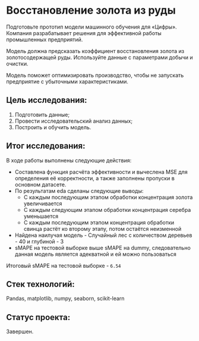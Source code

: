 # Восстановление золота из руды

Подготовьте прототип модели машинного обучения для «Цифры». Компания разрабатывает решения для эффективной работы промышленных предприятий.

Модель должна предсказать коэффициент восстановления золота из золотосодержащей руды. Используйте данные с параметрами добычи и очистки. 

Модель поможет оптимизировать производство, чтобы не запускать предприятие с убыточными характеристиками.

## Цель исследования:

1. Подготовить данные;
2. Провести исследовательский анализ данных;
3. Построить и обучить модель.

## Итог исследования:

В ходе работы выполнены следующие действия:
* Составлена функция расчёта эффективности и вычеслена MSE для определения её корректности, а также заполнены пропуски в основном датасете.
* По результатам eda сделаны следующие выводы:
   * С каждым последующим этапом обработки концентрация золота увеличивается
   * С каждым следующим этапом обработки концентрация серебра уменьшается
   * С каждым последующим этапом концентрация обработки свинца растёт ко второму этапу, потом остаётся неизменной
* Найдена наилучая модель - Случайный лес с количеством деревьев - 40 и глубиной - 3
* sMAPE на тестовой выборке выше sMAPE на dummy, следовательно данная модель является адекватной и ей можно пользоваться

Итоговый sMAPE на тестовой выборке - `6.54`

## Стек технологий:

Pandas, matplotlib, numpy, seaborn, scikit-learn

## Статус проекта:

Завершен.